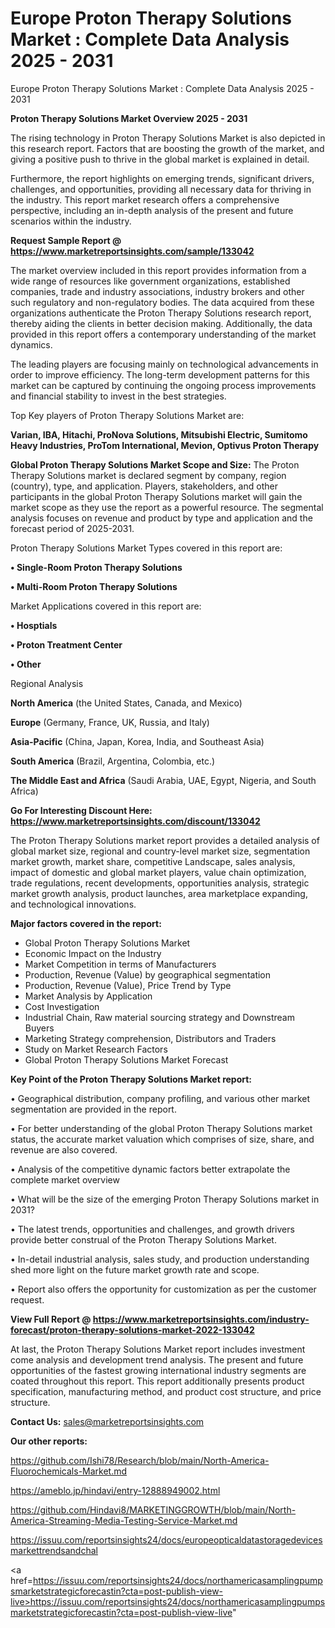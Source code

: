 # Europe Proton Therapy Solutions Market : Complete Data Analysis 2025 - 2031
Europe Proton Therapy Solutions Market : Complete Data Analysis 2025 - 2031

<Strong> Proton Therapy Solutions Market Overview 2025 - 2031</strong>

The rising technology in Proton Therapy Solutions Market is also depicted in this research report. Factors that are boosting the growth of the market, and giving a positive push to thrive in the global market is explained in detail.

Furthermore, the report highlights on emerging trends, significant drivers, challenges, and opportunities, providing all necessary data for thriving in the industry. This report market research offers a comprehensive perspective, including an in-depth analysis of the present and future scenarios within the industry.

<strong>Request Sample Report @ <a href=https://www.marketreportsinsights.com/sample/133042>https://www.marketreportsinsights.com/sample/133042</a></strong>

The market overview included in this report provides information from a wide range of resources like government organizations, established companies, trade and industry associations, industry brokers and other such regulatory and non-regulatory bodies. The data acquired from these organizations authenticate the Proton Therapy Solutions research report, thereby aiding the clients in better decision making. Additionally, the data provided in this report offers a contemporary understanding of the market dynamics.

The leading players are focusing mainly on technological advancements in order to improve efficiency. The long-term development patterns for this market can be captured by continuing the ongoing process improvements and financial stability to invest in the best strategies.

Top Key players of Proton Therapy Solutions Market are:

<strong>Varian, IBA, Hitachi, ProNova Solutions, Mitsubishi Electric, Sumitomo Heavy Industries, ProTom International, Mevion, Optivus Proton Therapy</strong>

<strong><b>Global Proton Therapy Solutions Market Scope and Size:</b></strong>
The Proton Therapy Solutions market is declared segment by company, region (country), type, and application. Players, stakeholders, and other participants in the global Proton Therapy Solutions market will gain the market scope as they use the report as a powerful resource. The segmental analysis focuses on revenue and product by type and application and the forecast period of 2025-2031.

Proton Therapy Solutions Market Types covered in this report are:

<strong>• Single-Room Proton Therapy Solutions

• Multi-Room Proton Therapy Solutions</strong>

Market Applications covered in this report are:

<strong>• Hosptials

• Proton Treatment Center

• Other</strong> 

Regional Analysis

<strong>North America</strong> (the United States, Canada, and Mexico)

<strong>Europe</strong> (Germany, France, UK, Russia, and Italy)

<strong>Asia-Pacific</strong> (China, Japan, Korea, India, and Southeast Asia)

<strong>South America</strong> (Brazil, Argentina, Colombia, etc.)

<strong>The Middle East and Africa</strong> (Saudi Arabia, UAE, Egypt, Nigeria, and South Africa)

<strong>Go For Interesting Discount Here: <a href=https://www.marketreportsinsights.com/discount/133042>https://www.marketreportsinsights.com/discount/133042</a></strong>

The Proton Therapy Solutions market report provides a detailed analysis of global market size, regional and country-level market size, segmentation market growth, market share, competitive Landscape, sales analysis, impact of domestic and global market players, value chain optimization, trade regulations, recent developments, opportunities analysis, strategic market growth analysis, product launches, area marketplace expanding, and technological innovations.

<strong><b>Major factors covered in the report:</b></strong>
<ul>
  <li>Global Proton Therapy Solutions Market </li>
  <li>Economic Impact on the Industry</li>
  <li>Market Competition in terms of Manufacturers</li>
  <li>Production, Revenue (Value) by geographical segmentation</li>
  <li>Production, Revenue (Value), Price Trend by Type</li>
  <li>Market Analysis by Application</li>
  <li>Cost Investigation</li>
  <li>Industrial Chain, Raw material sourcing strategy and Downstream Buyers</li>
  <li>Marketing Strategy comprehension, Distributors and Traders</li>
  <li>Study on Market Research Factors</li>
  <li>Global Proton Therapy Solutions Market Forecast</li>
</ul>

<strong><b>Key Point of the Proton Therapy Solutions Market report:</b></strong>

• Geographical distribution, company profiling, and various other market segmentation are provided in the report.

• For better understanding of the global Proton Therapy Solutions market status, the accurate market valuation which comprises of size, share, and revenue are also covered.

• Analysis of the competitive dynamic factors better extrapolate the complete market overview

• What will be the size of the emerging Proton Therapy Solutions market in 2031?

• The latest trends, opportunities and challenges, and growth drivers provide better construal of the Proton Therapy Solutions Market.

• In-detail industrial analysis, sales study, and production understanding shed more light on the future market growth rate and scope.

• Report also offers the opportunity for customization as per the customer request.

<strong><b>View Full Report @ <a href=https://www.marketreportsinsights.com/industry-forecast/proton-therapy-solutions-market-2022-133042>https://www.marketreportsinsights.com/industry-forecast/proton-therapy-solutions-market-2022-133042</a></b></strong>


At last, the Proton Therapy Solutions Market report includes investment come analysis and development trend analysis. The present and future opportunities of the fastest growing international industry segments are coated throughout this report. This report additionally presents product specification, manufacturing method, and product cost structure, and price structure.

<strong>Contact Us:</strong>
sales@marketreportsinsights.com

<strong>Our other reports:</strong>

<a href=https://github.com/Ishi78/Research/blob/main/North-America-Fluorochemicals-Market.md>https://github.com/Ishi78/Research/blob/main/North-America-Fluorochemicals-Market.md</a>

<a href=https://ameblo.jp/hindavi/entry-12888949002.html>https://ameblo.jp/hindavi/entry-12888949002.html</a>

<a href=https://github.com/Hindavi8/MARKETINGGROWTH/blob/main/North-America-Streaming-Media-Testing-Service-Market.md>https://github.com/Hindavi8/MARKETINGGROWTH/blob/main/North-America-Streaming-Media-Testing-Service-Market.md</a>

<a href=https://issuu.com/reportsinsights24/docs/europeopticaldatastoragedevicesmarkettrendsandchal>https://issuu.com/reportsinsights24/docs/europeopticaldatastoragedevicesmarkettrendsandchal</a>

<a href=https://issuu.com/reportsinsights24/docs/northamericasamplingpumpsmarketstrategicforecastin?cta=post-publish-view-live>https://issuu.com/reportsinsights24/docs/northamericasamplingpumpsmarketstrategicforecastin?cta=post-publish-view-live</a>"
